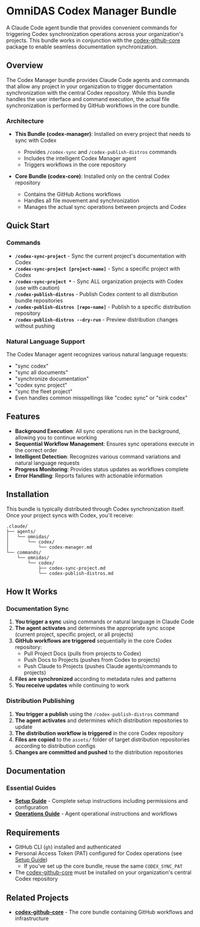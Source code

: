 # OmniDAS Codex Manager Bundle

A Claude Code agent bundle that provides convenient commands for triggering Codex synchronization operations across your organization's projects. This bundle works in conjunction with the [codex-github-core](https://github.com/omnidasai/codex-github-core) package to enable seamless documentation synchronization.

## Overview

The Codex Manager bundle provides Claude Code agents and commands that allow any project in your organization to trigger documentation synchronization with the central Codex repository. While this bundle handles the user interface and command execution, the actual file synchronization is performed by GitHub workflows in the core bundle.

### Architecture

- **This Bundle (codex-manager)**: Installed on every project that needs to sync with Codex
  - Provides `/codex-sync` and `/codex-publish-distros` commands
  - Includes the intelligent Codex Manager agent
  - Triggers workflows in the core repository

- **Core Bundle (codex-core)**: Installed only on the central Codex repository
  - Contains the GitHub Actions workflows
  - Handles all file movement and synchronization
  - Manages the actual sync operations between projects and Codex

## Quick Start

### Commands

- **`/codex-sync-project`** - Sync the current project's documentation with Codex
- **`/codex-sync-project [project-name]`** - Sync a specific project with Codex
- **`/codex-sync-project *`** - Sync ALL organization projects with Codex (use with caution)
- **`/codex-publish-distros`** - Publish Codex content to all distribution bundle repositories
- **`/codex-publish-distros [repo-name]`** - Publish to a specific distribution repository
- **`/codex-publish-distros --dry-run`** - Preview distribution changes without pushing

### Natural Language Support

The Codex Manager agent recognizes various natural language requests:
- "sync codex"
- "sync all documents"
- "synchronize documentation"
- "codex sync project"
- "sync the fleet project"
- Even handles common misspellings like "codec sync" or "sink codex"

## Features

- **Background Execution**: All sync operations run in the background, allowing you to continue working
- **Sequential Workflow Management**: Ensures sync operations execute in the correct order
- **Intelligent Detection**: Recognizes various command variations and natural language requests
- **Progress Monitoring**: Provides status updates as workflows complete
- **Error Handling**: Reports failures with actionable information

## Installation

This bundle is typically distributed through Codex synchronization itself. Once your project syncs with Codex, you'll receive:

```
.claude/
├── agents/
│   └── omnidas/
│       └── codex/
│           └── codex-manager.md
└── commands/
    └── omnidas/
        └── codex/
            ├── codex-sync-project.md
            └── codex-publish-distros.md
```

## How It Works

### Documentation Sync
1. **You trigger a sync** using commands or natural language in Claude Code
2. **The agent activates** and determines the appropriate sync scope (current project, specific project, or all projects)
3. **GitHub workflows are triggered** sequentially in the core Codex repository:
   - Pull Project Docs (pulls from projects to Codex)
   - Push Docs to Projects (pushes from Codex to projects)
   - Push Claude to Projects (pushes Claude agents/commands to projects)
4. **Files are synchronized** according to metadata rules and patterns
5. **You receive updates** while continuing to work

### Distribution Publishing
1. **You trigger a publish** using the `/codex-publish-distros` command
2. **The agent activates** and determines which distribution repositories to update
3. **The distribution workflow is triggered** in the core Codex repository
4. **Files are copied** to the `assets/` folder of target distribution repositories according to distribution configs
5. **Changes are committed and pushed** to the distribution repositories

## Documentation

### Essential Guides
- **[Setup Guide](./.omnidas/codex.omnidas.ai/docs/guides/codex-manager-guide-setup.md)** - Complete setup instructions including permissions and configuration
- **[Operations Guide](./.omnidas/codex.omnidas.ai/docs/guides/codex-manager-guide.md)** - Agent operational instructions and workflows

## Requirements

- GitHub CLI (`gh`) installed and authenticated
- Personal Access Token (PAT) configured for Codex operations (see [Setup Guide](./.omnidas/codex.omnidas.ai/docs/guides/codex-manager-guide-setup.md))
  - If you've set up the core bundle, reuse the same `CODEX_SYNC_PAT`
- The [codex-github-core](https://github.com/omnidasai/codex-github-core) must be installed on your organization's central Codex repository

## Related Projects

- **[codex-github-core](https://github.com/omnidasai/codex-github-core)** - The core bundle containing GitHub workflows and infrastructure
